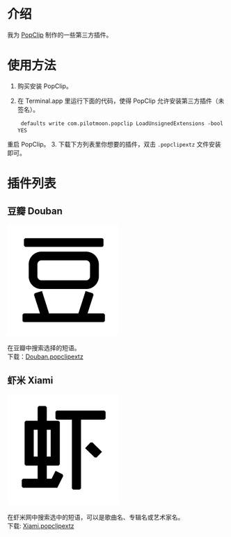 # 介绍
我为 [PopClip](http://pilotmoon.com/popclip/) 制作的一些第三方插件。  

# 使用方法  
1. 购买安装 PopClip。
2. 在 Terminal.app 里运行下面的代码，使得 PopClip 允许安装第三方插件（未签名）。 
 
	    defaults write com.pilotmoon.popclip LoadUnsignedExtensions -bool YES  
  重启 PopClip。
3. 下载下方列表里你想要的插件，双击 `.popclipextz` 文件安装即可。  

# 插件列表  
## 豆瓣 Douban  
  
![Douban](https://github.com/geekdada/PopClip-Extensions/blob/master/Douban.popclipext/Doubanicon.png?raw=true)  

在豆瓣中搜索选择的短语。  
下载：[Douban.popclipextz](https://github.com/geekdada/PopClip-Extensions/blob/master/Downloads/Douban.popclipextz?raw=true)  

## 虾米 Xiami  

![Xiami](https://github.com/geekdada/PopClip-Extensions/blob/master/Xiami.popclipext/Xiamiicon.png?raw=true)  

在虾米网中搜索选中的短语，可以是歌曲名、专辑名或艺术家名。  
下载: [Xiami.popclipextz](https://github.com/geekdada/PopClip-Extensions/blob/master/Downloads/Xiami.popclipextz?raw=true)